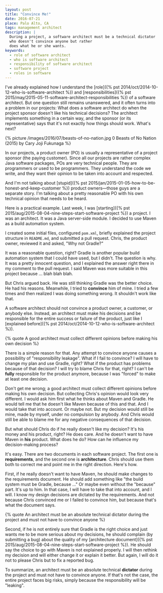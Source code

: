 ```yaml
---
layout: post
title: "Convince Me!"
date: 2016-07-21
place: Palo Alto, CA
tags: management architect
description: |
  During a project, a software architect must be a technical dictator
  who doesn't convince anyone but rather
  does what he or she wants.
keywords:
  - role of software architect
  - who is software architect
  - responsibility of software architect
  - software project
  - roles in software
---
```


I've already explained how I understand
the [role]({% pst 2014/oct/2014-10-12-who-is-software-architect %})
and [responsibilities]({% pst 2015/may/2015-05-11-software-architect-responsibilities %})
of a software architect.
But one question still remains unanswered, and it often turns into a problem
in our projects: What does a software architect do when the project
sponsor doesn't like his technical decisions? The architect implements
something in a certain way, and the sponsor (or its representative) says
that it's not exactly how things should work. What's next?

<!--more-->

{% picture /images/2016/07/beasts-of-no-nation.jpg 0 Beasts of No Nation (2015) by Cary Joji Fukunaga %}

In our projects, a product owner (PO) is usually a representative of
a project sponsor (the paying customer). Since all our projects are rather
complex Java software packages, POs are very technical people. They
are programmers or used to be programmers. They understand the code
we write, and they want their opinion to be taken into account and
respected.

And I'm not talking about [stupid]({% pst 2015/jan/2015-01-05-how-to-be-honest-and-keep-customer %})
product owners&mdash;those guys are a separate story. I'm talking about a pretty
reasonable PO with his own technical opinion that needs to be heard.

Here is a practical example. Last week, I was
[starting]({% pst 2015/aug/2015-08-04-nine-steps-start-software-project %}) a project.
I was an architect. It was a Java server-side module. I decided to use
Maven as a build automation system.

I created some initial files, configured `pom.xml`, briefly explained the
project structure in `README.md`, and submitted a pull request. Chris, the product
owner, reviewed it and asked, "Why not Gradle?"

It was a reasonable question, right? Gradle is another popular build
automation system that I could have used, but I didn't. The question
is why. It was a pretty innocent question, and I explained the answer right there
in my comment to the pull request. I said Maven was more suitable in
this project because ... blah blah blah.

But Chris argued back. He was still thinking Gradle was the better choice.
He had his reasons. Meanwhile, I tried to **convince** him of mine. I tried a few times
and then realized I was doing something wrong. It shouldn't work like that.

A software architect should not convince a product owner, a customer, or anybody
else. Instead, an architect must make his decisions and be responsible for the
entire success or failure of the product, just like I
[explained before]({% pst 2014/oct/2014-10-12-who-is-software-architect %}).

{% quote A good architect must collect different opinions before making his own decision %}

There is a simple reason for that. Any attempt to convince anyone
causes a possibility of "responsibility leakage". What if I fail to convince?
I will have to change my plan and use Gradle, right? What if the product
has problems because of that decision? I will try to blame Chris for that,
right? I can't be **fully** responsible for the product anymore, because I was
"forced" to make at least one decision.

Don't get me wrong; a good architect must collect different opinions before
making his own decision. But collecting Chris's opinion would look very
different. I would ask him first what he thinks about Maven and Gradle.
He would tell me that he doesn't like Maven because of this and that. And I
would take that into account. Or maybe not. But my decision would still be
mine, made by myself, under no compulsion by anybody. And Chris would still
be able to blame me for any negative consequences of that decision.

But what should Chris do if he really doesn't like my decision? It's his
money and his product, right? He does care. And he doesn't want to have
Maven in **his** product. What does he do? How can he influence my
decision-making process?

It's easy. There are two documents in each software project. The first one is
**requirements**, and the second one is **architecture**. Chris should use them both
to correct me and point me in the right direction. Here's how.

First, if he really doesn't want to have Maven,
he should make changes to the requirements document. He should
add something like "the build system must be Gradle, because ..."
Or maybe even without the "because" part. It's up to him.
In that case, I will have to take that into account, and I will.
I know my design decisions are dictated by the requirements.
And not because Chris convinced me or I failed to convince him, but because
that's what the document says.

{% quote An architect must be an absolute technical dictator during the project and must not have to convince anyone %}

Second, if he is not entirely sure that Gradle is the right choice
and just wants me to be more serious about my decisions, he should
complain (by submitting a bug) about the quality of my
[architecture document]({% pst 2015/aug/2015-08-04-nine-steps-start-software-project %}).
He should say the choice to go with Maven is not explained
properly. I will then rethink my decision and will either change
it or explain it better. But again, I will do it not to please
Chris but to fix a reported bug.

To summarize, an architect must be an absolute technical **dictator**
during the project and must not have to convince anyone. If that's not the case,
the entire project faces big risks, simply because the responsibility
will be "leaking".
